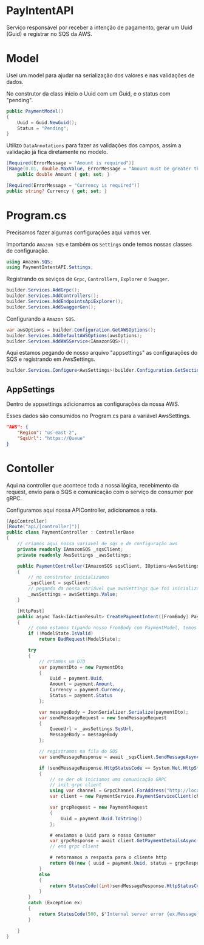 # PayIntentAPI
Serviço responsável por receber a intenção de pagamento, gerar um Uuid (Guid) e registrar no SQS da AWS.

# Model
Usei um model para ajudar na serialização dos valores e nas validações de dados.

No construtor da class inicio o Uuid com 
um Guid, e o status com "pending".
```cs
public PaymentModel()
{
    Uuid = Guid.NewGuid();
    Status = "Pending";
}
```

Utilizo `DataAnnotations` para fazer as validações dos campos, assim a validação já fica diretamente no modelo.
```cs
[Required(ErrorMessage = "Amount is required")]
[Range(0.01, double.MaxValue, ErrorMessage = "Amount must be greater than 0")]
    public double Amount { get; set; }

[Required(ErrorMessage = "Currency is required")]
public string? Currency { get; set; }
```

# Program.cs
Precisamos fazer algumas configurações aqui vamos ver.

Importando `Amazon SQS` e também os `Settings` onde temos nossas classes de configuração.
```cs
using Amazon.SQS;
using PaymentIntentAPI.Settings;
```

Registrando os seviços de `Grpc`, `Controllers`, `Explorer` e `Swagger`.
```cs
builder.Services.AddGrpc();
builder.Services.AddControllers();
builder.Services.AddEndpointsApiExplorer();
builder.Services.AddSwaggerGen();
```

Configurando a `Amazon SQS`.
```cs
var awsOptions = builder.Configuration.GetAWSOptions();
builder.Services.AddDefaultAWSOptions(awsOptions);
builder.Services.AddAWSService<IAmazonSQS>();
```

Aqui estamos pegando de nosso arquivo "appsettings" as configurações do SQS e registrando em AwsSettings.
```cs
builder.Services.Configure<AwsSettings>(builder.Configuration.GetSection("AWS"));
```

## AppSettings
Dentro de appsettings adicionamos as configurações da nossa AWS.

Esses dados são consumidos no Program.cs para a variável AwsSettings.
```json
"AWS": {
    "Region": "us-east-2",
    "SqsUrl": "https://Queue"
}
```

# Contoller
Aqui na controller que acontece toda a nossa lógica, recebimento da request, envio para o SQS e comunicação com o serviço de consumer por gRPC.

Configuramos aqui nossa APIController, adicionamos a rota.
```cs
[ApiController]
[Route("api/[controller]")]
public class PaymentController : ControllerBase
{
    // criamos aqui nossa variavel de sqs e de configuração aws
    private readonly IAmazonSQS _sqsClient;
    private readonly AwsSettings _awsSettings;

    public PaymentController(IAmazonSQS sqsClient, IOptions<AwsSettings> awsSettings)
    {
        // no construtor inicializamos
        _sqsClient = sqsClient;
        // pegando da nossa variável que awsSettings que foi inicializada em Program.cs
        _awsSettings = awsSettings.Value;
    }

    [HttpPost]
    public async Task<IActionResult> CreatePaymentIntent([FromBody] PaymentModel payment)
    {
        // como estamos tipando nosso FromBody com PaymentModel, temos acesso a validação do model que usa as configurações DataAnnotations do modelo que fizemos
        if (!ModelState.IsValid)
            return BadRequest(ModelState);

        try
        {
            // criamos um DTO
            var paymentDto = new PaymentDto
            {
                Uuid = payment.Uuid,
                Amount = payment.Amount,
                Currency = payment.Currency,
                Status = payment.Status
            };

            var messageBody = JsonSerializer.Serialize(paymentDto);
            var sendMessageRequest = new SendMessageRequest
            {
                QueueUrl = _awsSettings.SqsUrl,
                MessageBody = messageBody
            };

            // registramos na fila do SQS
            var sendMessageResponse = await _sqsClient.SendMessageAsync(sendMessageRequest);

            if (sendMessageResponse.HttpStatusCode == System.Net.HttpStatusCode.OK)
            {
                // se der ok iniciamos uma comunicação GRPC
                // init grpc client
                using var channel = GrpcChannel.ForAddress("http://localhost:5232");
                var client = new PaymentService.PaymentServiceClient(channel);

                var grcpRequest = new PaymentRequest
                {
                    Uuid = payment.Uuid.ToString()
                };

                # enviamos o Uuid para o nosso Consumer
                var grpcResponse = await client.GetPaymentDetailsAsync(grcpRequest);
                // end grpc client

                # retornamos a resposta para o cliente http
                return Ok(new { uuid = payment.Uuid, status = grpcResponse.Status });
            }
            else
            {
                return StatusCode((int)sendMessageResponse.HttpStatusCode, "Failed to send message to SQS");
            }
        }
        catch (Exception ex)
        {
            return StatusCode(500, $"Internal server error {ex.Message}");
        }

    }
}
```
